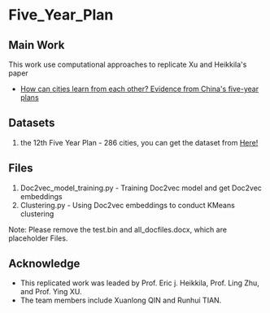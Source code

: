 # Five_Year_Plan

## Main Work
This work use computational approaches to replicate Xu and Heikkila's paper
- [How can cities learn from each other? Evidence from China's five-year plans](https://www.sciencedirect.com/science/article/pii/S2226585620300856)


## Datasets
1. the 12th Five Year Plan - 286 cities, you can get the dataset from [Here!]()

## Files
1. Doc2vec_model_training.py - Training Doc2vec model and get Doc2vec embeddings
2. Clustering.py - Using Doc2vec embeddings to conduct KMeans clustering

Note: Please remove the test.bin and all_docfiles.docx, which are placeholder Files.


## Acknowledge
- This replicated work was leaded by Prof. Eric j. Heikkila, Prof. Ling Zhu, and Prof. Ying XU.
- The team members include Xuanlong QIN and Runhui TIAN.
